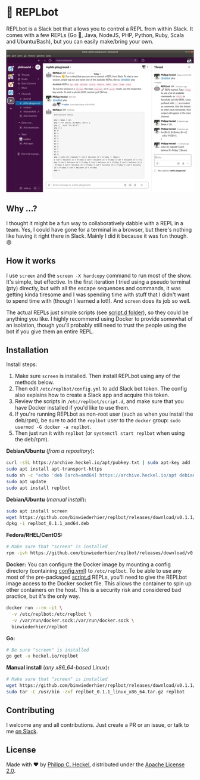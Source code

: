 # 🤖 REPLbot
REPLbot is a Slack bot that allows you to control a REPL from within Slack. It comes with a few REPLs (Go 🥳, Java, NodeJS, PHP, Python, Ruby, Scala and Ubuntu/Bash), but you can easily make/bring your own.

![replbot demo](assets/demo.png)

## Why ...?
I thought it might be a fun way to collaboratively dabble with a REPL in a team. Yes, I could have gone for a terminal in a browser, but there's nothing like having it right there in Slack. Mainly I did it because it was fun though. 😄

## How it works
I use `screen` and the `screen -X hardcopy` command to run most of the show. It's simple, but effective. In the first iteration I tried using a pseudo terminal (pty) directly, but with all the escape sequences and commands, it was getting kinda tiresome and I was spending time with stuff that I didn't want to spend time with (though I learned a lot!). And `screen` does its job so well. 

The actual REPLs just simple scripts (see [script.d folder](script.d)), so they could be anything you like. I highly recommend using Docker to provide somewhat of an isolation, though you'll probably still need to trust the people using the bot if you give them an entire REPL.

## Installation
Install steps:

1. Make sure `screen` is installed. Then install REPLbot using any of the methods below. 
2. Then edit `/etc/replbot/config.yml` to add Slack bot token. The config also explains how to create a Slack app and acquire this token.
3. Review the scripts in `/etc/replbot/script.d`, and make sure that you have Docker installed if you'd like to use them.
4. If you're running REPLbot as non-root user (such as when you install the deb/rpm), be sure to add the `replbot` user to the `docker` group: `sudo usermod -G docker -a replbot`.
5. Then just run it with `replbot` (or `systemctl start replbot` when using the deb/rpm).

**Debian/Ubuntu** (*from a repository*)**:**
```bash
curl -sSL https://archive.heckel.io/apt/pubkey.txt | sudo apt-key add -
sudo apt install apt-transport-https
sudo sh -c "echo 'deb [arch=amd64] https://archive.heckel.io/apt debian main' > /etc/apt/sources.list.d/archive.heckel.io.list"  
sudo apt update
sudo apt install replbot
```

**Debian/Ubuntu** (*manual install*)**:**
```bash
sudo apt install screen
wget https://github.com/binwiederhier/replbot/releases/download/v0.1.1/replbot_0.1.1_amd64.deb
dpkg -i replbot_0.1.1_amd64.deb
```

**Fedora/RHEL/CentOS:**
```bash
# Make sure that "screen" is installed
rpm -ivh https://github.com/binwiederhier/replbot/releases/download/v0.1.1/replbot_0.1.1_amd64.rpm
```

**Docker:**
You can configure the Docker image by mounting a config directory (containing [config.yml](config/config.yml)) to 
`/etc/replbot`. To be able to use any most of the pre-packaged [script.d](script.d) REPLs, you'll need to give the
REPLbot image access to the Docker socket file. This allows the container to spin up other containers on the host.
This is a security risk and considered bad practice, but it's the only way.

```bash
docker run --rm -it \
  -v /etc/replbot:/etc/replbot \
  -v /var/run/docker.sock:/var/run/docker.sock \
  binwiederhier/replbot
```

**Go:**
```bash
# Be sure "screen" is installed
go get -u heckel.io/replbot
```

**Manual install** (*any x86_64-based Linux*)**:**
```bash
# Make sure that "screen" is installed
wget https://github.com/binwiederhier/replbot/releases/download/v0.1.1/replbot_0.1.1_linux_x86_64.tar.gz
sudo tar -C /usr/bin -zxf replbot_0.1.1_linux_x86_64.tar.gz replbot
```

## Contributing
I welcome any and all contributions. Just create a PR or an issue, or talk to me [on Slack](https://gophers.slack.com/archives/C02ABHKDCN7).

## License
Made with ❤️ by [Philipp C. Heckel](https://heckel.io), distributed under the [Apache License 2.0](LICENSE).
